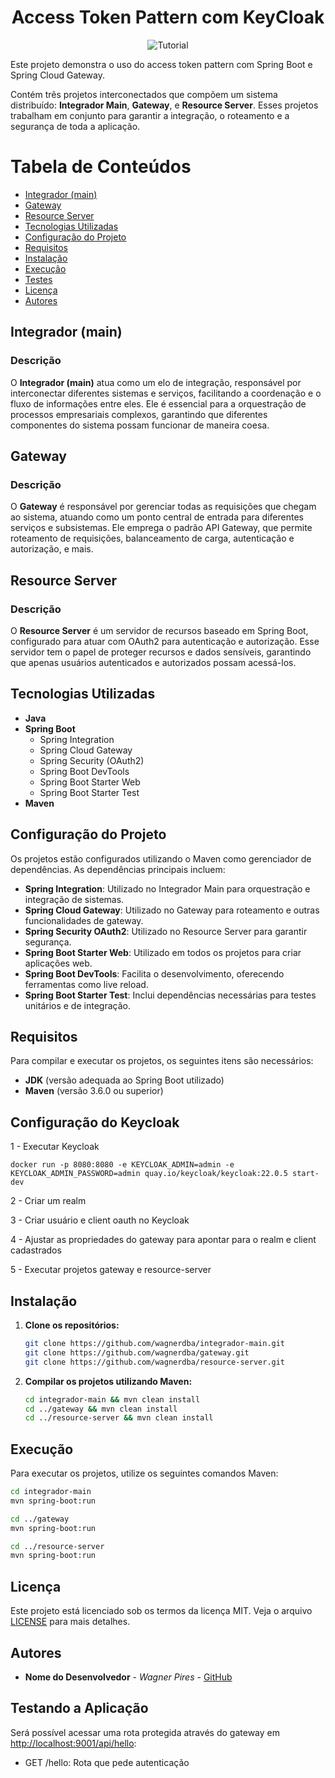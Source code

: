 <h1 align="center">
  Access Token Pattern com KeyCloak
</h1>

<p align="center">
 <img src="https://img.shields.io/static/v1?label=Tipo&message=Tutorial&color=8257E5&labelColor=000000" alt="Tutorial" />
</p>

Este projeto demonstra o uso do access token pattern com Spring Boot e Spring Cloud Gateway.

Contém três projetos interconectados que compõem um sistema distribuído: **Integrador Main**, **Gateway**, e **Resource Server**. Esses projetos trabalham em conjunto para garantir a integração, o roteamento e a segurança de toda a aplicação.

# Tabela de Conteúdos

- [Integrador (main)](#integrador-main)
- [Gateway](#gateway)
- [Resource Server](#resource-server)
- [Tecnologias Utilizadas](#tecnologias-utilizadas)
- [Configuração do Projeto](#configuração-do-projeto)
- [Requisitos](#requisitos)
- [Instalação](#instalação)
- [Execução](#execução)
- [Testes](#testes)
- [Licença](#licença)
- [Autores](#autores)

## Integrador (main)

### Descrição

O **Integrador (main)** atua como um elo de integração, responsável por interconectar diferentes sistemas e serviços, facilitando a coordenação e o fluxo de informações entre eles. Ele é essencial para a orquestração de processos empresariais complexos, garantindo que diferentes componentes do sistema possam funcionar de maneira coesa.

## Gateway

### Descrição

O **Gateway** é responsável por gerenciar todas as requisições que chegam ao sistema, atuando como um ponto central de entrada para diferentes serviços e subsistemas. Ele emprega o padrão API Gateway, que permite roteamento de requisições, balanceamento de carga, autenticação e autorização, e mais.

## Resource Server

### Descrição

O **Resource Server** é um servidor de recursos baseado em Spring Boot, configurado para atuar com OAuth2 para autenticação e autorização. Esse servidor tem o papel de proteger recursos e dados sensíveis, garantindo que apenas usuários autenticados e autorizados possam acessá-los.

## Tecnologias Utilizadas

- **Java**
- **Spring Boot**
    - Spring Integration
    - Spring Cloud Gateway
    - Spring Security (OAuth2)
    - Spring Boot DevTools
    - Spring Boot Starter Web
    - Spring Boot Starter Test
- **Maven**

## Configuração do Projeto

Os projetos estão configurados utilizando o Maven como gerenciador de dependências. As dependências principais incluem:

- **Spring Integration**: Utilizado no Integrador Main para orquestração e integração de sistemas.
- **Spring Cloud Gateway**: Utilizado no Gateway para roteamento e outras funcionalidades de gateway.
- **Spring Security OAuth2**: Utilizado no Resource Server para garantir segurança.
- **Spring Boot Starter Web**: Utilizado em todos os projetos para criar aplicações web.
- **Spring Boot DevTools**: Facilita o desenvolvimento, oferecendo ferramentas como live reload.
- **Spring Boot Starter Test**: Inclui dependências necessárias para testes unitários e de integração.

## Requisitos

Para compilar e executar os projetos, os seguintes itens são necessários:

- **JDK** (versão adequada ao Spring Boot utilizado)
- **Maven** (versão 3.6.0 ou superior)

## Configuração do Keycloak

1 - Executar Keycloak
```
docker run -p 8080:8080 -e KEYCLOAK_ADMIN=admin -e KEYCLOAK_ADMIN_PASSWORD=admin quay.io/keycloak/keycloak:22.0.5 start-dev
```

2 - Criar um realm

3 - Criar usuário e client oauth no Keycloak

4 - Ajustar as propriedades do gateway para apontar para o realm e client cadastrados

5 - Executar projetos gateway e resource-server

## Instalação

1. **Clone os repositórios:**
   ```sh
   git clone https://github.com/wagnerdba/integrador-main.git
   git clone https://github.com/wagnerdba/gateway.git
   git clone https://github.com/wagnerdba/resource-server.git
   ```

2. **Compilar os projetos utilizando Maven:**
   ```sh
   cd integrador-main && mvn clean install
   cd ../gateway && mvn clean install
   cd ../resource-server && mvn clean install
   ```

## Execução

Para executar os projetos, utilize os seguintes comandos Maven:

```sh
cd integrador-main
mvn spring-boot:run

cd ../gateway
mvn spring-boot:run

cd ../resource-server
mvn spring-boot:run
```

## Licença

Este projeto está licenciado sob os termos da licença MIT. Veja o arquivo [LICENSE](LICENSE) para mais detalhes.

## Autores

- **Nome do Desenvolvedor** - *Wagner Pires* - [GitHub](https://github.com/wagnerdba)

## Testando a Aplicação

Será possível acessar uma rota protegida através do gateway em [http://localhost:9001/api/hello](http://localhost:9000/api/hello):

- GET /hello: Rota que pede autenticação